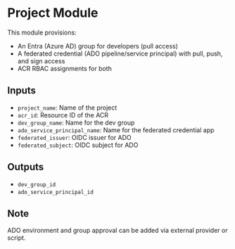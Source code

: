 # Project Module

This module provisions:
- An Entra (Azure AD) group for developers (pull access)
- A federated credential (ADO pipeline/service principal) with pull, push, and sign access
- ACR RBAC assignments for both

## Inputs
- `project_name`: Name of the project
- `acr_id`: Resource ID of the ACR
- `dev_group_name`: Name for the dev group
- `ado_service_principal_name`: Name for the federated credential app
- `federated_issuer`: OIDC issuer for ADO
- `federated_subject`: OIDC subject for ADO

## Outputs
- `dev_group_id`
- `ado_service_principal_id`

## Note
ADO environment and group approval can be added via external provider or script.
